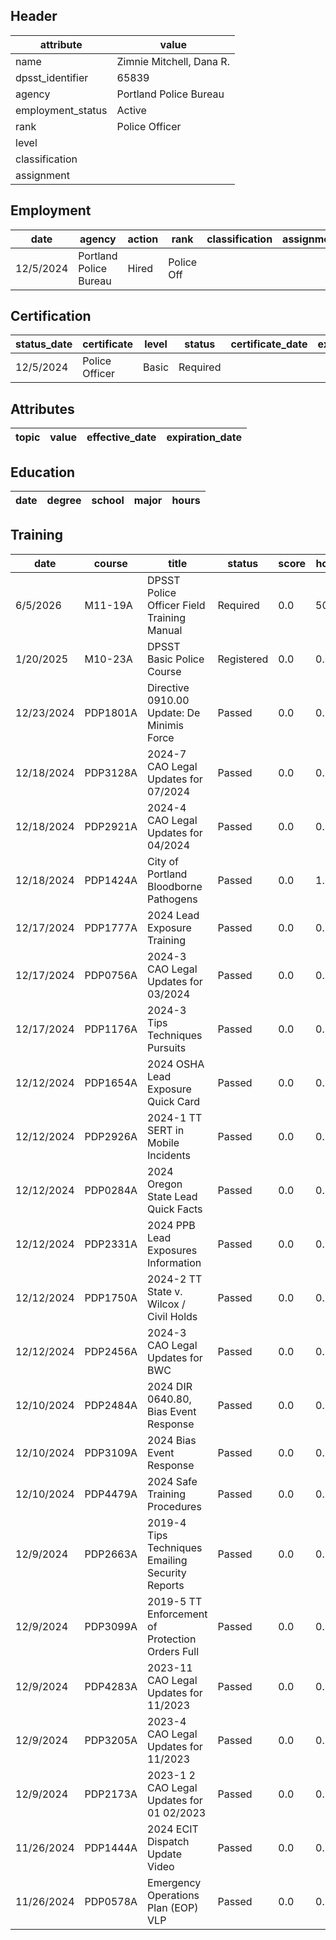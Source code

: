 ## Header
| attribute | value |
| --------- | ----- |
| name | Zimnie Mitchell, Dana R. |
| dpsst_identifier | 65839 |
| agency | Portland Police Bureau |
| employment_status | Active |
| rank | Police Officer |
| level |  |
| classification |  |
| assignment |  |
## Employment
| date | agency | action | rank | classification | assignment |
| ---- | ------ | ------ | ---- | -------------- | ---------- |
| 12/5/2024 | Portland Police Bureau | Hired | Police Off |  |  |
## Certification
| status_date | certificate | level | status | certificate_date | expiration_date | probation_date |
| ----------- | ----------- | ----- | ------ | ---------------- | --------------- | -------------- |
| 12/5/2024 | Police Officer | Basic | Required |  |  | 6/5/2026 |
## Attributes
| topic | value | effective_date | expiration_date |
| ----- | ----- | -------------- | --------------- |
## Education
| date | degree | school | major | hours |
| ---- | ------ | ------ | ----- | ----- |
## Training
| date | course | title | status | score | hours |
| ---- | ------ | ----- | ------ | ----- | ----- |
| 6/5/2026 | M11-19A | DPSST Police Officer Field Training Manual | Required | 0.0 | 50.00 |
| 1/20/2025 | M10-23A | DPSST Basic Police Course | Registered | 0.0 | 0.00 |
| 12/23/2024 | PDP1801A | Directive 0910.00 Update: De Minimis Force | Passed | 0.0 | 0.25 |
| 12/18/2024 | PDP3128A | 2024-7 CAO Legal Updates for 07/2024 | Passed | 0.0 | 0.25 |
| 12/18/2024 | PDP2921A | 2024-4  CAO Legal Updates for 04/2024 | Passed | 0.0 | 0.25 |
| 12/18/2024 | PDP1424A | City of Portland Bloodborne Pathogens | Passed | 0.0 | 1.00 |
| 12/17/2024 | PDP1777A | 2024 Lead Exposure Training | Passed | 0.0 | 0.75 |
| 12/17/2024 | PDP0756A | 2024-3 CAO Legal Updates for 03/2024 | Passed | 0.0 | 0.25 |
| 12/17/2024 | PDP1176A | 2024-3 Tips  Techniques Pursuits | Passed | 0.0 | 0.25 |
| 12/12/2024 | PDP1654A | 2024 OSHA Lead Exposure Quick Card | Passed | 0.0 | 0.25 |
| 12/12/2024 | PDP2926A | 2024-1 TT SERT in Mobile Incidents | Passed | 0.0 | 0.25 |
| 12/12/2024 | PDP0284A | 2024 Oregon State Lead Quick Facts | Passed | 0.0 | 0.25 |
| 12/12/2024 | PDP2331A | 2024 PPB Lead Exposures Information | Passed | 0.0 | 0.25 |
| 12/12/2024 | PDP1750A | 2024-2 TT State v. Wilcox / Civil Holds | Passed | 0.0 | 0.25 |
| 12/12/2024 | PDP2456A | 2024-3 CAO Legal Updates for BWC | Passed | 0.0 | 0.25 |
| 12/10/2024 | PDP2484A | 2024 DIR 0640.80, Bias Event Response | Passed | 0.0 | 0.25 |
| 12/10/2024 | PDP3109A | 2024 Bias Event Response | Passed | 0.0 | 0.25 |
| 12/10/2024 | PDP4479A | 2024 Safe Training Procedures | Passed | 0.0 | 0.25 |
| 12/9/2024 | PDP2663A | 2019-4 Tips  Techniques Emailing Security Reports | Passed | 0.0 | 0.25 |
| 12/9/2024 | PDP3099A | 2019-5 TT Enforcement of Protection Orders Full | Passed | 0.0 | 0.25 |
| 12/9/2024 | PDP4283A | 2023-11 CAO Legal Updates for 11/2023 | Passed | 0.0 | 0.25 |
| 12/9/2024 | PDP3205A | 2023-4 CAO Legal Updates for 11/2023 | Passed | 0.0 | 0.25 |
| 12/9/2024 | PDP2173A | 2023-1  2 CAO Legal Updates for 01  02/2023 | Passed | 0.0 | 0.25 |
| 11/26/2024 | PDP1444A | 2024 ECIT Dispatch Update Video | Passed | 0.0 | 0.25 |
| 11/26/2024 | PDP0578A | Emergency Operations Plan (EOP) VLP | Passed | 0.0 | 0.25 |
